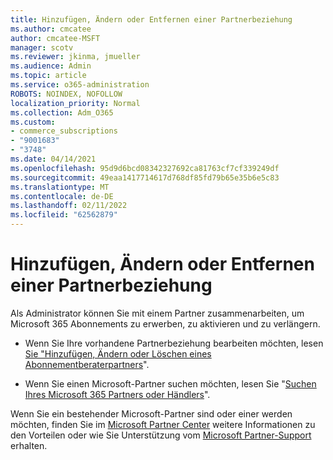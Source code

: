 ```yaml
---
title: Hinzufügen, Ändern oder Entfernen einer Partnerbeziehung
ms.author: cmcatee
author: cmcatee-MSFT
manager: scotv
ms.reviewer: jkinma, jmueller
ms.audience: Admin
ms.topic: article
ms.service: o365-administration
ROBOTS: NOINDEX, NOFOLLOW
localization_priority: Normal
ms.collection: Adm_O365
ms.custom:
- commerce_subscriptions
- "9001683"
- "3748"
ms.date: 04/14/2021
ms.openlocfilehash: 95d9d6bcd08342327692ca81763cf7cf339249df
ms.sourcegitcommit: 49eaa1417714617d768df85fd79b65e35b6e5c83
ms.translationtype: MT
ms.contentlocale: de-DE
ms.lasthandoff: 02/11/2022
ms.locfileid: "62562879"
---
```

# <a name="add-change-or-remove-a-partner-relationship"></a>Hinzufügen, Ändern oder Entfernen einer Partnerbeziehung

Als Administrator können Sie mit einem Partner zusammenarbeiten, um Microsoft 365 Abonnements zu erwerben, zu aktivieren und zu verlängern. 

- Wenn Sie Ihre vorhandene Partnerbeziehung bearbeiten möchten, lesen [Sie "Hinzufügen, Ändern oder Löschen eines Abonnementberaterpartners](https://docs.microsoft.com/microsoft-365/admin/misc/add-partner)".

- Wenn Sie einen Microsoft-Partner suchen möchten, lesen Sie "[Suchen Ihres Microsoft 365 Partners oder Händlers](https://docs.microsoft.com/microsoft-365/admin/manage/find-your-partner-or-reseller)".

Wenn Sie ein bestehender Microsoft-Partner sind oder einer werden möchten, finden Sie im [Microsoft Partner Center](https://support.microsoft.com/help/4499930/partner-center-overview) weitere Informationen zu den Vorteilen oder wie Sie Unterstützung vom [Microsoft Partner-Support](https://aka.ms/partnersupport) erhalten.
